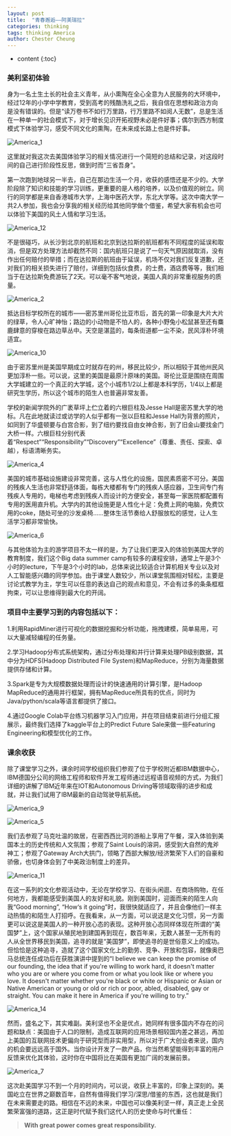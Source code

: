 ```yaml
---
layout: post
title:  "青春邂逅——阿美瑞拉"
categories: thinking
tags: thinking America
author: Chester Cheung
---
```


* content
{:toc}


### 美利坚初体验

身为一名土生土长的社会主义青年，从小熏陶在全心全意为人民服务的大环境中，经过12年的小学中学教育，受到高考的残酷洗礼之后，我自信在思想和政治方向是没有错误的。但是“读万卷书不如行万里路，行万里路不如阅人无数”，总是生活在一种单一的社会模式下，对于增长见识开拓视野未必是件好事；偶尔到西方制度模式下体验学习，感受不同文化的熏陶，在未来成长路上也是件好事。

![America_1](https://zhyChesterCheung.github.io/photos/America1.jpg)









这里就对我这次去美国体验学习的相关情况进行一个简短的总结和记录，对这段时间的自己进行阶段性反思，做到时而“三省吾身”。

第一次跑到地球另一半去，自己在那边生活一个月，收获的感悟还是不少的。大学阶段除了知识和技能的学习训练，更重要的是人格的培养，以及价值观的树立。同行的同学都是来自香港城市大学，上海中医药大学，东北大学等。这次中南大学一共2人参加，我也会分享我的相关经历给其他同学做个借鉴，希望大家有机会也可以体验下美国的风土人情和学习生活。

![America_12](America12.jpg)

不是很碰巧，从长沙到北京的航班和北京到达拉斯的航班都有不同程度的延误和取消，但是双方处理方法却截然不同：国内航班只是说了一句天气原因就取消，没有作出任何赔付的举措；而在达拉斯的航班由于延误，机场不仅对我们反复道歉，还对我们的相关损失进行了赔付，详细到包括伙食费，的士费，酒店费等等，我们相当于在达拉斯免费游玩了2天。可以毫不客气地说，美国人真的非常重视服务的质量。

![America_2](America2.jpg)

抵达目标学校所在的城市——密苏里州哥伦比亚市后，首先的第一印象是大片大片的绿草，令人心旷神怡；路边的小动物是不怕人的，各种小野兔小松鼠甚至还有麋鹿肆意的穿梭在路边草丛中。天空是湛蓝的，每条街道都一尘不染，民风淳朴环境适宜。

![America_10](America10.jpg)

由于密苏里州是美国早期成立时就存在的州，移民比较少，所以相较于其他州民风更加淳朴一些。可以说，这里的美国是最原汁原味的美国。哥伦比亚是围绕在周围大学城建立的一个真正的大学城，这个小城市1/2以上都是本科学历，1/4以上都是研究生学历，所以这个城市的陌生人也普遍非常友善。

学校的新闻学院外的广袤草坪上伫立着的六根巨柱及Jesse Hall是密苏里大学的地标。凡在此地就读过或访学的人似乎都有一张以巨柱和Jesse Hall为背景的照片，如同到了华盛顿要与白宫合影，到了纽约要找自由女神合影，到了旧金山要找金门大桥一样。六根巨柱分别代表着“Respect”“Responsibility”“Discovery”“Excellence”（尊重、责任、探索、卓越），标语清晰务实。

![America_4](America4.jpg)

美国的城市基础设施建设非常完善，这与人性化的设施，国民素质密不可分。美国的残疾人生活也非常舒适体面，每栋大楼都有专门的残疾人感应器，卫生间专门有残疾人专用的，电梯也考虑到残疾人而设计的方便安全，甚至每一家医院都配置有专用的医用直升机。大学内的其他设施更是人性化十足：免费上网的电脑，免费饮用的coke，随处可坐的沙发桌椅......整体生活节奏给人舒服放松的感觉，让人生活学习都非常愉快。

![America_6](America6.jpg)

与其他体验为主的游学项目不太一样的是，为了让我们更深入的体验到美国大学的教育制度，我们这个Big data summer camp有较多的课程安排，通常上午是3个小时的lecture，下午是3个小时的lab，总体来说比较适合计算机相关专业以及对人工智能感兴趣的同学参加。由于课堂人数较少，所以课堂氛围相对轻松，主要是讨论式教学为主，学生可以任意的表达自己的观点和意见，不会有过多的条条框框拘束，可以让思维得到最大化的开阔。

### 项目中主要学习到的内容包括以下：

1.利用RapidMiner进行可视化的数据挖掘和分析功能，拖拽建模，简单易用，可以大量减轻编程的任务量。

2.学习Hadoop分布式系统架构，通过分布处理和并行计算来处理PB级别数据，其中分为HDFS(Hadoop Distributed File System)和MapReduce，分别为海量数据提供存储和计算。

3.Spark是专为大规模数据处理而设计的快速通用的计算引擎，是Hadoop MapReduce的通用并行框架，拥有MapReduce所具有的优点，同时为Java/python/scala等语言都提供了接口。

4.通过Google Colab平台练习机器学习入门应用，并在项目结束前进行分组汇报展示，最终我们选择了kaggle平台上的Predict Future Sale来做一些Featuring Engineering和模型优化的工作。

### 课余收获

除了课堂学习之外，课余时间学校组织我们参观了位于学校附近都IBM数据中心，IBM德国分公司的网络工程师和软件开发工程师通过远程语音视频的方式，为我们详细的讲解了IBM近年来在IOT和Autonomous Driving等领域取得的进步和成就，并让我们试用了IBM最新的自动驾驶导航系统。

![America_9](America9.jpg)

![America_5](America5.jpg)

我们去参观了马克吐温的故居，在密西西比河的游船上享用了午餐，深入体验到美国本土的历史传统和人文氛围；参观了Saint Louis的溶洞，感受到大自然的鬼斧神工；参观了Gateway Arch大拱门，领略了西部大解放/经济繁荣下人们的自豪和骄傲，也切身体会到了中美政治制度上的差异。

![America_11](America11.jpg)

在这一系列的文化参观活动中，无论在学校学习、在街头闲逛、在商场购物，在任何地方，我都能感受到美国人的友好和礼貌。刚到美国时，迎面而来的陌生人向我“Good morning”, “How‘s it going”时，我很快就适应了，并且会像他们一样主动热情的和陌生人打招呼。在我看来，从一方面，可以说这是文化习惯，另一方面更可以说这是美国人的一种开放心态的表现。这种开放心态同样体现在所谓的“美国梦”上，这个国家从殖民地到建国再到现在，数百年来，无数人甚至一无所有的人从全世界移民到美国，追寻的就是“美国梦”，即使追寻的是世俗意义上的成功。但恰恰是这种追寻，造就了这个国家文化上的勤劳、竞争、开放和包容，就像奥巴马总统连任成功后在获胜演讲中提到的“I believe we can keep the promise of our founding, the idea that if you're willing to work hard, it doesn't matter who you are or where you come from or what you look like or where you love. It doesn't matter whether you're black or white or Hispanic or Asian or Native American or young or old or rich or poor, abled, disabled, gay or straight. You can make it here in America if you're willing to try.”

![America_14](America14.jpg)

然而，盛名之下，其实难副。美利坚也不全是优点，她同样有很多国内不存在的问题和缺点：美国由于人口的限制，造成互联网的应用场景相较国内差之甚远，再加上美国的互联网技术更偏向于研究型而非实用型，所以对于广大创业者来说，国内的机会要远远高于国外。当你设计开发了一款产品，你当然希望能得到丰富的用户反馈来优化其体验，这时你在中国将比在美国有更加广阔的发展前景。

![America_7](America7.jpg)

这次赴美国学习不到一个月的时间内，可以说，收获上丰富的，印象上深刻的。美国屹立在世界之巅数百年，自然有值得我们学习/深思/借鉴的东西，这也就是我们在未来需要走的路。相信在不远的未来，中国也可以像美利坚一样，真正走上全民繁荣富强的道路，这正是时代赋予我们这代人的历史使命与时代重任：

> **With great power comes great responsibility.**

